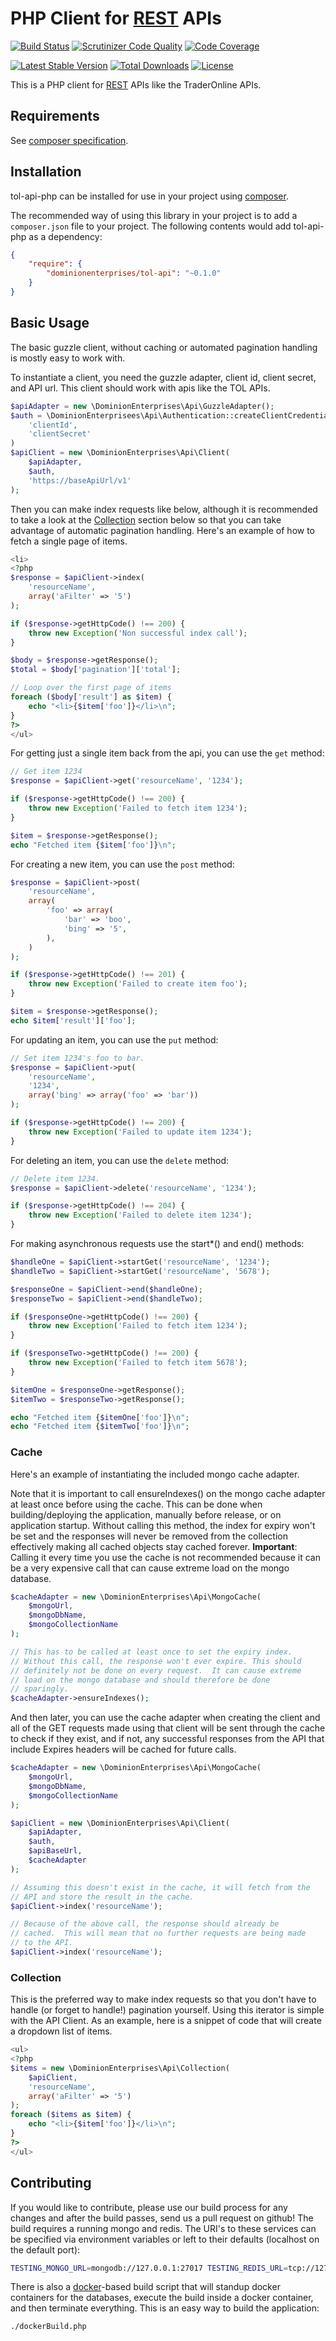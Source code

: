 # PHP Client for [REST](http://en.wikipedia.org/wiki/Representational_state_transfer) APIs

[![Build Status](http://img.shields.io/travis/dominionenterprises/tol-api-php.svg?style=flat)](https://travis-ci.org/dominionenterprises/tol-api-php)
[![Scrutinizer Code Quality](http://img.shields.io/scrutinizer/g/dominionenterprises/tol-api-php.svg?style=flat)](https://scrutinizer-ci.com/g/dominionenterprises/tol-api-php/)
[![Code Coverage](http://img.shields.io/scrutinizer/coverage/g/dominionenterprises/tol-api-php.svg?style=flat)](https://scrutinizer-ci.com/g/dominionenterprises/tol-api-php/)

[![Latest Stable Version](http://img.shields.io/packagist/v/dominionenterprises/tol-api.svg?style=flat)](https://packagist.org/packages/dominionenterprises/tol-api)
[![Total Downloads](http://img.shields.io/packagist/dt/dominionenterprises/tol-api.svg?style=flat)](https://packagist.org/packages/dominionenterprises/tol-api)
[![License](http://img.shields.io/packagist/l/dominionenterprises/tol-api.svg?style=flat)](https://packagist.org/packages/dominionenterprises/tol-api)

This is a PHP client for [REST](http://en.wikipedia.org/wiki/Representational_state_transfer) APIs like the TraderOnline APIs.

## Requirements

See [composer specification](composer.json).

## Installation

tol-api-php can be installed for use in your project using [composer](http://getcomposer.org).

The recommended way of using this library in your project is to add a `composer.json` file to your project.  The following contents would add tol-api-php as a dependency:

```json
{
    "require": {
        "dominionenterprises/tol-api": "~0.1.0"
    }
}
```

## Basic Usage

The basic guzzle client, without caching or automated pagination handling is mostly easy to work with.

To instantiate a client, you need the guzzle adapter, client id, client secret, and API url.  This client should work with apis like the TOL APIs.
```php
$apiAdapter = new \DominionEnterprises\Api\GuzzleAdapter();
$auth = \DominionEnterprisees\Api\Authentication::createClientCredentials(
    'clientId',
    'clientSecret'
)
$apiClient = new \DominionEnterprises\Api\Client(
    $apiAdapter,
    $auth,
    'https://baseApiUrl/v1'
);
```

Then you can make index requests like below, although it is recommended to take a look at the [Collection](#collection) section below so that you can take advantage of automatic pagination handling.  Here's an example of how to fetch a single page of items.
```php
<li>
<?php
$response = $apiClient->index(
    'resourceName',
    array('aFilter' => '5')
);

if ($response->getHttpCode() !== 200) {
    throw new Exception('Non successful index call');
}

$body = $response->getResponse();
$total = $body['pagination']['total'];

// Loop over the first page of items
foreach ($body['result'] as $item) {
    echo "<li>{$item['foo']}</li>\n";
}
?>
</ul>
```

For getting just a single item back from the api, you can use the `get` method:
```php
// Get item 1234
$response = $apiClient->get('resourceName', '1234');

if ($response->getHttpCode() !== 200) {
    throw new Exception('Failed to fetch item 1234');
}

$item = $response->getResponse();
echo "Fetched item {$item['foo']}\n";
```

For creating a new item, you can use the `post` method:
```php
$response = $apiClient->post(
    'resourceName',
    array(
        'foo' => array(
            'bar' => 'boo',
            'bing' => '5',
        ),
    )
);

if ($response->getHttpCode() !== 201) {
    throw new Exception('Failed to create item foo');
}

$item = $response->getResponse();
echo $item['result']['foo'];
```

For updating an item, you can use the `put` method:
```php
// Set item 1234's foo to bar.
$response = $apiClient->put(
    'resourceName',
    '1234',
    array('bing' => array('foo' => 'bar'))
);

if ($response->getHttpCode() !== 200) {
    throw new Exception('Failed to update item 1234');
}
```

For deleting an item, you can use the `delete` method:
```php
// Delete item 1234.
$response = $apiClient->delete('resourceName', '1234');

if ($response->getHttpCode() !== 204) {
    throw new Exception('Failed to delete item 1234');
}
```

For making asynchronous requests use the start*() and end() methods:
```php
$handleOne = $apiClient->startGet('resourceName', '1234');
$handleTwo = $apiClient->startGet('resourceName', '5678');

$responseOne = $apiClient->end($handleOne);
$responseTwo = $apiClient->end($handleTwo);

if ($responseOne->getHttpCode() !== 200) {
    throw new Exception('Failed to fetch item 1234');
}

if ($responseTwo->getHttpCode() !== 200) {
    throw new Exception('Failed to fetch item 5678');
}

$itemOne = $responseOne->getResponse();
$itemTwo = $responseTwo->getResponse();

echo "Fetched item {$itemOne['foo']}\n";
echo "Fetched item {$itemTwo['foo']}\n";
```

### Cache

Here's an example of instantiating the included mongo cache adapter.

Note that it is important to call ensureIndexes() on the mongo cache adapter at least once before using the cache.  This can be done when building/deploying the application, manually before release, or on application startup.  Without calling this method, the index for expiry won't be set and the responses will never be removed from the collection effectively making all cached objects stay cached forever.  **Important**: Calling it every time you use the cache is not recommended because it can be a very expensive call that can cause extreme load on the mongo database.

```php
$cacheAdapter = new \DominionEnterprises\Api\MongoCache(
    $mongoUrl,
    $mongoDbName,
    $mongoCollectionName
);

// This has to be called at least once to set the expiry index.
// Without this call, the response won't ever expire. This should
// definitely not be done on every request.  It can cause extreme
// load on the mongo database and should therefore be done
// sparingly.
$cacheAdapter->ensureIndexes();
```

And then later, you can use the cache adapter when creating the client and all of the GET requests made using that client will be sent through the cache to check if they exist, and if not, any successful responses from the API that include Expires headers will be cached for future calls.

```php
$cacheAdapter = new \DominionEnterprises\Api\MongoCache(
    $mongoUrl,
    $mongoDbName,
    $mongoCollectionName
);

$apiClient = new \DominionEnterprises\Api\Client(
    $apiAdapter,
    $auth,
    $apiBaseUrl,
    $cacheAdapter
);

// Assuming this doesn't exist in the cache, it will fetch from the
// API and store the result in the cache.
$apiClient->index('resourceName');

// Because of the above call, the response should already be
// cached.  This will mean that no further requests are being made
// to the API.
$apiClient->index('resourceName');
```

### Collection

This is the preferred way to make index requests so that you don't have to handle (or forget to handle!) pagination yourself.  Using this iterator is simple with the API Client.  As an example, here is a snippet of code that will create a dropdown list of items.
```php
<ul>
<?php
$items = new \DominionEnterprises\Api\Collection(
    $apiClient,
    'resourceName',
    array('aFilter' => '5')
);
foreach ($items as $item) {
    echo "<li>{$item['foo']}</li>\n";
}
?>
</ul>
```

## Contributing

If you would like to contribute, please use our build process for any changes and after the build passes, send us a pull request on github!  The build requires a running mongo and redis.  The URI's to these services can be specified via environment variables or left to their defaults (localhost on the default port):
```sh
TESTING_MONGO_URL=mongodb://127.0.0.1:27017 TESTING_REDIS_URL=tcp://127.0.0.7:6379 ./build.php
```

There is also a [docker](http://www.docker.com/)-based build script that will standup docker containers for the databases, execute the build inside a docker container, and then terminate everything.  This is an easy way to build the application:
```sh
./dockerBuild.php
```
